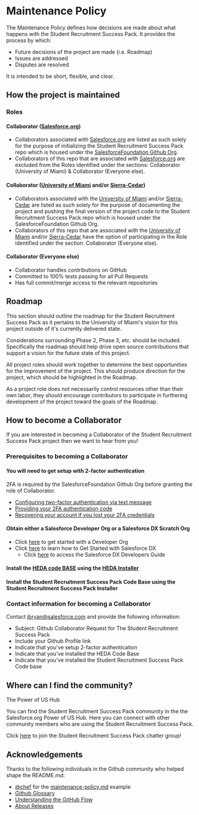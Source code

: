 # Maintenance Policy

The Maintenance Policy defines how decisions are made about what happens with the Student Recruitment Success Pack. It provides the process by which:

* Future decisions of the project are made (i.e. Roadmap)
* Issues are addressed
* Disputes are resolved

It is intended to be short, flexible, and clear.

## How the project is maintained

### Roles

#### Collaborator (<a href="http://salesforce.org/" target="_blank">Salesforce.org</a>)

* Collaborators associated with <a href="http://salesforce.org/" target="_blank">Salesforce.org</a> are listed as such solely for the purpose of initializing the Student Recruitment Success Pack repo which is housed under the <a href="https://github.com/SalesforceFoundation" target="_blank"> SalesforceFoundation Github Org</a>.
* Collaborators of this repo that are associated with <a href="http://salesforce.org/" target="_blank">Salesforce.org</a> are excluded from the Roles identified under the sections: Collaborator (University of Miami) & Collaborator (Everyone else).

#### Collaborator (<a href="http://welcome.miami.edu/" target="_blank">University of Miami</a> and/or <a href="https://www.sierra-cedar.com/" target="_blank">Sierra-Cedar</a>)

* Collaborators associated with the <a href="http://welcome.miami.edu/" target="_blank"> University of Miami</a> and/or <a href="https://www.sierra-cedar.com/" target="_blank">Sierra-Cedar</a> are listed as such solely for the purpose of documenting the project and pushing the final version of the project code to the Student Recruitment Success Pack repo which is housed under the SalesforceFoundation Github Org.
* Collaborators of this repo that are associated with the <a href="http://welcome.miami.edu/" target="_blank"> University of Miami</a> and/or <a href="https://www.sierra-cedar.com/" target="_blank">Sierra-Cedar</a> have the option of participating in the Role identified under the section: Collaborator (Everyone else).

#### Collaborator (Everyone else)

* Collaborator handles contributions on GitHub
* Committed to 100% tests passing for all Pull Requests
* Has full commit/merge access to the relevant repositories

## Roadmap

This section should outline the roadmap for the Student Recruitment Success Pack as it pertains to the University of Miami's vision for this project outside of it's currently delivered state.

Considerations surrounding Phase 2, Phase 3, etc. should be included. Specifically the roadmap should help drive open source contributions that support a vision for the future state of this project.

All project roles should work together to determine the best opportunities for the improvement of the project. This should produce direction for the project, which should be highlighted in the Roadmap.

As a project role does not necessarily control resources other than their own labor, they should encourage contributors to participate in furthering development of the project toward the goals of the Roadmap.

## How to become a Collaborator

If you are interested in becoming a Collaborator of the Student Recruitment Success Pack project then we want to hear from you!

### Prerequisites to becoming a Collaborator

#### You will need to get setup with 2-factor authentication

2FA is required by the SalesforceFoundation Github Org before granting the role of Collaborator.

* <a href="https://help.github.com/articles/configuring-two-factor-authentication-via-text-message/" target="_blank">Configuring two-factor authentication via text message</a>
* <a href="https://help.github.com/articles/providing-your-2fa-authentication-code/" target="_blank">Providing your 2FA authentication code</a>
* <a href="https://help.github.com/articles/recovering-your-account-if-you-lost-your-2fa-credentials/" target="_blank">Recovering your account if you lost your 2FA credentials</a>

#### Obtain either a Salesforce Developer Org or a Salesforce DX Scratch Org

* Click <a href="https://developer.salesforce.com/signup" target="_blank">here</a> to get started with a Developer Org
* Click <a href="https://trailhead.salesforce.com/en/trails/sfdx_get_started">here</a> to learn how to Get Started with Salesforce DX
  * Click <a href="https://developer.salesforce.com/docs/atlas.en-us.sfdx_dev.meta/sfdx_dev/sfdx_dev_intro.htm">here</a> to access the Salesforce DX Developers Guide

#### Install the <a href="https://github.com/SalesforceFoundation/HEDAP" target="_blank">HEDA code BASE</a> using the <a href="https://mrbelvedere.salesforcefoundation.org/mpinstaller/hed" target="_blank"> HEDA Installer</a>

#### Install the Student Recruitment Success Pack Code Base using the Student Recruitment Success Pack Installer

### Contact information for becoming a Collaborator

Contact jbryan@salesforce.com and provide the following information:

* Subject: Github Collaborator Request for The Student Recruitment Success Pack
* Include your Github Profile link
* Indicate that you've setup 2-factor authentication
* Indicate that you've installed the HEDA Code Base
* Indicate that you've installed the Student Recruitment Success Pack Code base

## Where can I find the community?

The Power of US Hub

You can find the Student Recruitment Success Pack community in the the Salesforce.org Power of US Hub. Here you can connect with other community members who are using the Student Recruitment Success Pack. 

Click <a href="https://powerofus.force.com/_ui/core/chatter/groups/GroupProfilePage?g=0F9800000008jcN" target="_blank">here</a> to join the Student Recruitment Success Pack chatter group!

## Acknowledgements

Thanks to the following individuals in the Github community who helped shape the README.md:

* <a href="https://github.com/chef" target="_blank">@chef</a> for the <a href="https://github.com/chef/chef-rfc/blob/master/rfc030-maintenance-policy.md" target="_blank"> maintenance-policy.md</a> example
* <a href="https://help.github.com/articles/github-glossary/" target="_blank">Github Glossary</a>
* <a href="https://guides.github.com/introduction/flow/" target="_blank">Understanding the GitHub Flow</a>
* <a href="https://help.github.com/articles/about-releases/" target="_blank">About Releases</a>

